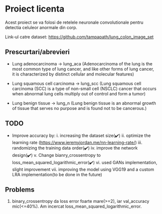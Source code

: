 # Proiect licenta
Acest proiect se va folosi de retelele neuronale convolutionale pentru detectia celuleor anormale din corp.

Link-ul catre dataset: https://github.com/tampapath/lung_colon_image_set

## Prescurtari/abrevieri
    
* Lung adenocarcinoma -> lung_aca (Adenocarcinoma of the lung is the most common type of lung cancer, and like other forms of lung cancer, it is characterized by distinct cellular and molecular features)

* Lung squamous cell carcinoma -> lung_scc (Lung squamous cell carcinoma (SCC) is a type of non-small cell (NSCLC) cancer that occurs when abnormal lung cells multiply out of control and form a tumor)

* Lung benign tissue -> lung_n (Lung benign tissue is an abnormal growth of tissue that serves no purpose and is found not to be cancerous.)

## TODO
* Improve accuracy by: 
      i. increasing the dataset size(✔️)
      ii. optimize the learning rate (https://www.jeremyjordan.me/nn-learning-rate/)
      iii. randomizing the training data order(✔️)
      iv. improve the network design(✔️)
      v. Change bianry_crossentropy to loss_mean_squared_logarithmic_error(✔️)
      vi. used GANs implementation, slight improvement
      vii. improving the model using VGG19 and a custom LRA implementation(to be done in the future)

## Problems
1. binary_crossentropy da loss error foarte mare(>=2), iar val_accuracy mic(<=40%). Am incercat loss_mean_squared_logarithmic_error. 
